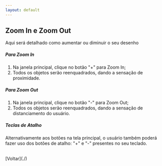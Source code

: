 ```yaml
---
layout: default
---
```


## Zoom In e Zoom Out

Aqui será detalhado como aumentar ou diminuir o seu desenho


##### Para Zoom In
1. Na janela principal, clique no botão "+" para Zoom In;
2. Todos os objetos serão reenquadrados, dando a sensação de proximidade.

##### Para Zoom Out
1. Na janela principal, clique no botão "-" para Zoom Out;
2. Todos os objetos serão reenquadrados, dando a sensação de distanciamento do usuário.


##### Teclas de Atalho
Alternativamente aos botões na tela principal, o usuário também poderá fazer uso dos botões de atalho: "+" e "-" presentes no seu teclado.



<br>
[Voltar](./)
